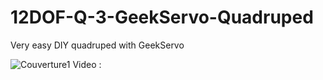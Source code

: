 # 12DOF-Q-3-GeekServo-Quadruped
Very easy DIY quadruped with GeekServo

![Couverture1](https://user-images.githubusercontent.com/31382964/180756661-0a3808f7-6b2b-497b-8091-737fb32b79a3.jpg)
Video : 

